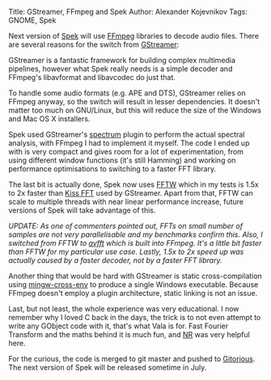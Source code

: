 Title: GStreamer, FFmpeg and Spek
Author: Alexander Kojevnikov
Tags: GNOME, Spek

Next version of [Spek][] will use [FFmpeg][] libraries to decode audio
files. There are several reasons for the switch from [GStreamer][]:

GStreamer is a fantastic framework for building complex multimedia
pipelines, however what Spek really needs is a simple decoder and
FFmpeg's libavformat and libavcodec do just that.

To handle some audio formats (e.g. APE and DTS), GStreamer relies on
FFmpeg anyway, so the switch will result in lesser dependencies. It
doesn't matter too much on GNU/Linux, but this will reduce the size of
the Windows and Mac OS X installers.

Spek used GStreamer's [spectrum][] plugin to perform the actual spectral
analysis, with FFmpeg I had to implement it myself. The code I ended up
with is very compact and gives room for a lot of experimentation, from
using different window functions (it's still Hamming) and working on
performance optimisations to switching to a faster FFT library.

The last bit is actually done, Spek now uses [FFTW][] which in my tests
is 1.5x to 2x faster than [Kiss FFT][] used by GStreamer. Apart from
that, FFTW can scale to multiple threads with near linear performance
increase, future versions of Spek will take advantage of this.

*UPDATE: As one of commenters pointed out, FFTs on small number of
samples are not very parallelisable and my benchmarks confirm this.
Also, I switched from FFTW to [avfft][] which is built into FFmpeg. It's
a little bit faster than FFTW for my particular use case. Lastly, 1.5x
to 2x speed up was actually caused by a faster decoder, not by a faster
FFT library.*

Another thing that would be hard with GStreamer is static
cross-compilation using [mingw-cross-env][] to produce a single Windows
executable. Because FFmpeg doesn't employ a plugin architecture, static
linking is not an issue.

Last, but not least, the whole experience was very educational. I now
remember why I loved C back in the days, the trick is to not even
attempt to write any GObject code with it, that's what Vala is for. Fast
Fourier Transform and the maths behind it is much fun, and [NR][] was
very helpful here.

For the curious, the code is merged to git master and pushed to
[Gitorious][]. The next version of Spek will be released sometime in
July.

  [Spek]: http://www.spek-project.org/
  [FFmpeg]: http://ffmpeg.org/
  [GStreamer]: http://gstreamer.freedesktop.org/
  [spectrum]: http://gstreamer.freedesktop.org/data/doc/gstreamer/head/gst-plugins-good-plugins/html/gst-plugins-good-plugins-spectrum.html
  [FFTW]: http://www.fftw.org/
  [Kiss FFT]: http://kissfft.sourceforge.net/
  [avfft]: http://cekirdek.pardus.org.tr/~ismail/ffmpeg-docs/avfft_8h-source.html
  [mingw-cross-env]: http://www.nongnu.org/mingw-cross-env/
  [NR]: http://www.nrbook.com/a/bookcpdf.php
  [Gitorious]: http://gitorious.org/spek
